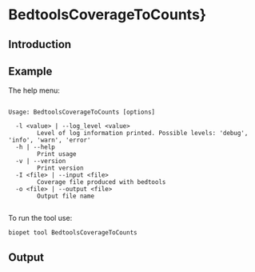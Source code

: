 # BedtoolsCoverageToCounts}

## Introduction
 

## Example
The help menu:
~~~

Usage: BedtoolsCoverageToCounts [options]

  -l <value> | --log_level <value>
        Level of log information printed. Possible levels: 'debug', 'info', 'warn', 'error'
  -h | --help
        Print usage
  -v | --version
        Print version
  -I <file> | --input <file>
        Coverage file produced with bedtools
  -o <file> | --output <file>
        Output file name


~~~

To run the tool use:
~~~
biopet tool BedtoolsCoverageToCounts    
~~~


## Output
